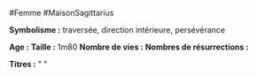#Femme #MaisonSagittarius

**Symbolisme :** traversée, direction intérieure, persévérance

**Age :** 
**Taille :** 1m80
**Nombre de vies :**
**Nombres de résurrections :**

**Titres :** 
"
"

